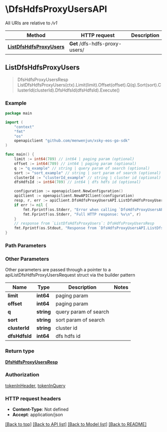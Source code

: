 # \DfsHdfsProxyUsersAPI

All URIs are relative to */v1*

Method | HTTP request | Description
------------- | ------------- | -------------
[**ListDfsHdfsProxyUsers**](DfsHdfsProxyUsersAPI.md#ListDfsHdfsProxyUsers) | **Get** /dfs-hdfs-proxy-users/ | 



## ListDfsHdfsProxyUsers

> DfsHdfsProxyUsersResp ListDfsHdfsProxyUsers(ctx).Limit(limit).Offset(offset).Q(q).Sort(sort).ClusterId(clusterId).DfsHdfsId(dfsHdfsId).Execute()





### Example

```go
package main

import (
	"context"
	"fmt"
	"os"
	openapiclient "github.com/menwenjun/xsky-eos-go-sdk"
)

func main() {
	limit := int64(789) // int64 | paging param (optional)
	offset := int64(789) // int64 | paging param (optional)
	q := "q_example" // string | query param of search (optional)
	sort := "sort_example" // string | sort param of search (optional)
	clusterId := "clusterId_example" // string | cluster id (optional)
	dfsHdfsId := int64(789) // int64 | dfs hdfs id (optional)

	configuration := openapiclient.NewConfiguration()
	apiClient := openapiclient.NewAPIClient(configuration)
	resp, r, err := apiClient.DfsHdfsProxyUsersAPI.ListDfsHdfsProxyUsers(context.Background()).Limit(limit).Offset(offset).Q(q).Sort(sort).ClusterId(clusterId).DfsHdfsId(dfsHdfsId).Execute()
	if err != nil {
		fmt.Fprintf(os.Stderr, "Error when calling `DfsHdfsProxyUsersAPI.ListDfsHdfsProxyUsers``: %v\n", err)
		fmt.Fprintf(os.Stderr, "Full HTTP response: %v\n", r)
	}
	// response from `ListDfsHdfsProxyUsers`: DfsHdfsProxyUsersResp
	fmt.Fprintf(os.Stdout, "Response from `DfsHdfsProxyUsersAPI.ListDfsHdfsProxyUsers`: %v\n", resp)
}
```

### Path Parameters



### Other Parameters

Other parameters are passed through a pointer to a apiListDfsHdfsProxyUsersRequest struct via the builder pattern


Name | Type | Description  | Notes
------------- | ------------- | ------------- | -------------
 **limit** | **int64** | paging param | 
 **offset** | **int64** | paging param | 
 **q** | **string** | query param of search | 
 **sort** | **string** | sort param of search | 
 **clusterId** | **string** | cluster id | 
 **dfsHdfsId** | **int64** | dfs hdfs id | 

### Return type

[**DfsHdfsProxyUsersResp**](DfsHdfsProxyUsersResp.md)

### Authorization

[tokenInHeader](../README.md#tokenInHeader), [tokenInQuery](../README.md#tokenInQuery)

### HTTP request headers

- **Content-Type**: Not defined
- **Accept**: application/json

[[Back to top]](#) [[Back to API list]](../README.md#documentation-for-api-endpoints)
[[Back to Model list]](../README.md#documentation-for-models)
[[Back to README]](../README.md)

